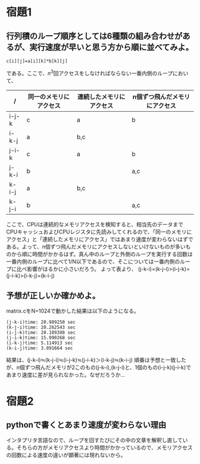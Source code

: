# 宿題1
## 行列積のループ順序としては6種類の組み合わせがあるが、実行速度が早いと思う方から順に並べてみよ。
```
c[i][j]=a[i][k]*b[k][j]
```
である。ここで、$n^3$回アクセスをしなければならない一番内側のループにおいて、

| /     | 同一のメモリにアクセス | 連続したメモリにアクセス | n個ずつ飛んだメモリにアクセス |
| ----- | ---------------------- | ------------------------ | ----------------------------- |
| i-j-k | c                      | a                        | b                             |
| i-k-j | a                      | b,c                      |                               |
| j-i-k | c                      | a                        | b                             |
| j-k-i | b                      |                          | a,c                           |
| k-i-j | a                      | b,c                      |                               |
| k-j-i | b                      |                          | a,c                           |



ここで、CPUは連続的なメモリアクセスを検知すると、相当先のデータまでCPUキャッシュおよびCPUレジスタに先読みしてくれるので、「同一のメモリにアクセス」と「連続したメモリにアクセス」ではあまり速度が変わらないはずである。よって、n個ずつ飛んだメモリにアクセスしないといけないものが多いものから順に時間がかかるはず。真ん中のループと外側のループを実行する回数は一番内側のループに比べて1/N以下であるので、そこについては一番内側のループに比べ影響がはるかに小さいだろう。
よって表より、
(j-k-i)=(k-j-i)>(i-j-k)=(j-i-k)>(i-k-j)=(k-i-j)


## 予想が正しいか確かめよ。
matrix.cをN=1024で動かした結果は以下のようになる。
```
(j-k-i)time: 20.989250 sec
(k-j-i)time: 20.262543 sec
(i-j-k)time: 20.189388 sec
(j-i-k)time: 15.990268 sec
(i-k-j)time: 5.114913 sec
(k-i-j)time: 3.891664 sec
```
結果は、(j-k-i)≒(k-j-i)≒(i-j-k)≒(j-i-k)＞(i-k-j)≒(k-i-j)
順番は予想と一致したが、n個ずつ飛んだメモリが2このもの(j-k-i),(k-j-i)と、1個のもの(i-j-k)(j-i-k)であまり速度に差が見られなかった。なぜだろうか…

# 宿題2
## pythonで書くとあまり速度が変わらない理由
インタプリタ言語なので、ループを回すたびにその中の文章を解釈し直している。そちらの方がメモリアクセスより時間がかかっているので、メモリアクセスの回数による速度の違いが顕著には現れないから。
